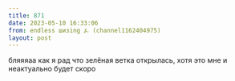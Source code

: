 ```yaml
---
title: 871
date: 2023-05-10 16:33:06
from: endless шизing ⍼ (channel1162404975)
layout: post
---
```


бляяяаа как я рад что зелёная ветка открылась, хотя это мне и неактуально будет скоро
